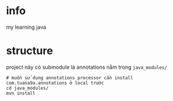 # info
my learning java

# structure

project này có submodule là annotations nằm trong `java_modules/`

```shell
# muốn sử dụng annotations processor cần install com.tuana9a.annotations ở local trước
cd java_modules/
mvn install
```

